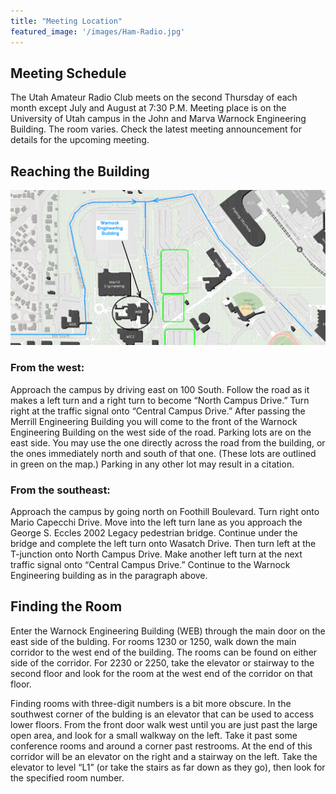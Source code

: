 ```yaml
---
title: "Meeting Location"
featured_image: '/images/Ham-Radio.jpg'
---
```

## Meeting Schedule
The Utah Amateur Radio Club meets on the second Thursday of each month except July and August at 7:30 P.M. Meeting place is on the University of Utah campus in the John and Marva Warnock Engineering Building. The room varies. Check the latest meeting announcement for details for the upcoming meeting.

## Reaching the Building

![Meeting Location Map](map4.gif)

### From the west: 
Approach the campus by driving east on 100 South. Follow the road as it makes a left turn and a right turn to become “North Campus Drive.” Turn right at the traffic signal onto “Central Campus Drive.” After passing the Merrill Engineering Building you will come to the front of the Warnock Engineering Building on the west side of the road. Parking lots are on the east side. You may use the one directly across the road from the building, or the ones immediately north and south of that one. (These lots are outlined in green on the map.) Parking in any other lot may result in a citation.

### From the southeast: 
Approach the campus by going north on Foothill Boulevard. Turn right onto Mario Capecchi Drive. Move into the left turn lane as you approach the George S. Eccles 2002 Legacy pedestrian bridge. Continue under the bridge and complete the left turn onto Wasatch Drive. Then turn left at the T-junction onto North Campus Drive. Make another left turn at the next traffic signal onto “Central Campus Drive.” Continue to the Warnock Engineering building as in the paragraph above.


## Finding the Room

Enter the Warnock Engineering Building (WEB) through the main door on the east side of the bulding. For rooms 1230 or 1250, walk down the main corridor to the west end of the building. The rooms can be found on either side of the corridor. For 2230 or 2250, take the elevator or stairway to the second floor and look for the room at the west end of the corridor on that floor.

Finding rooms with three-digit numbers is a bit more obscure. In the southwest corner of the bulding is an elevator that can be used to access lower floors. From the front door walk west until you are just past the large open area, and look for a small walkway on the left. Take it past some conference rooms and around a corner past restrooms. At the end of this corridor will be an elevator on the right and a stairway on the left. Take the elevator to level “L1” (or take the stairs as far down as they go), then look for the specified room number.